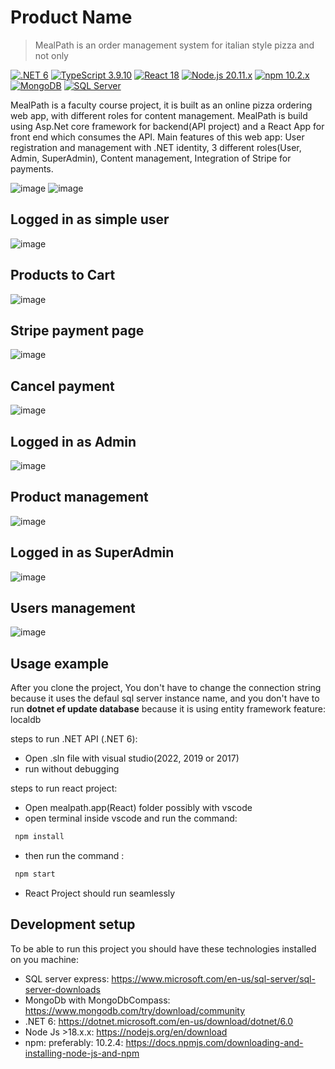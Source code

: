 # Product Name
> MealPath is an order management system for italian style pizza and not only

[![.NET 6](https://img.shields.io/badge/.NET-6-512BD4.svg)](https://dotnet.microsoft.com/)
[![TypeScript 3.9.10](https://img.shields.io/badge/TypeScript-3.9.10-007ACC.svg)](https://www.typescriptlang.org/)
[![React 18](https://img.shields.io/badge/React-18-61DAFB.svg)](https://reactjs.org/)
[![Node.js 20.11.x](https://img.shields.io/badge/Node.js-20.11.x-339933.svg)](https://nodejs.org/)
[![npm 10.2.x](https://img.shields.io/badge/npm-10.2.x-CB3837.svg)](https://www.npmjs.com/)
[![MongoDB](https://img.shields.io/badge/MongoDB-Latest-47A248.svg)](https://www.mongodb.com/)
[![SQL Server](https://img.shields.io/badge/SQL_Server-Latest-CC2927.svg)](https://www.microsoft.com/en-us/sql-server)


MealPath is a faculty course project, it is built as an online pizza ordering web app, with different roles for content management.
MealPath is build using Asp.Net core framework for backend(API project) and a React App for front end which consumes the API.
Main features of this web app: User registration and management with .NET identity, 3 different roles(User, Admin, SuperAdmin), Content management,
Integration of Stripe for payments.


![image](https://github.com/ArberZe/MealPath.OrderManagement/assets/67877624/f7809015-da9e-4284-9839-2bfac7709077)
![image](https://github.com/ArberZe/MealPath.OrderManagement/assets/67877624/030c8f67-9df9-45ec-a666-2a65dcf68027)
## Logged in as simple user
![image](https://github.com/ArberZe/MealPath.OrderManagement/assets/67877624/e8b48417-039b-4835-8ddd-4f87256acf80)
## Products to Cart
![image](https://github.com/ArberZe/MealPath.OrderManagement/assets/67877624/98257be2-ad30-49c9-8c86-c6fd7f748769)
## Stripe payment page
![image](https://github.com/ArberZe/MealPath.OrderManagement/assets/67877624/b2965cb1-a4f2-44cf-871c-ffb80cb642f5)
## Cancel payment
![image](https://github.com/ArberZe/MealPath.OrderManagement/assets/67877624/e6873115-bc1b-414b-847a-f2172af7a36b)
## Logged in as Admin
![image](https://github.com/ArberZe/MealPath.OrderManagement/assets/67877624/4fb9ceb8-d77c-4bc5-92c9-94a1d954788b)
## Product management
![image](https://github.com/ArberZe/MealPath.OrderManagement/assets/67877624/1f6c14a5-d2bc-4cc9-a548-67fba5987257)
## Logged in as SuperAdmin
![image](https://github.com/ArberZe/MealPath.OrderManagement/assets/67877624/482786ad-cadc-42d4-bd25-96cdf284c16c)
## Users management
![image](https://github.com/ArberZe/MealPath.OrderManagement/assets/67877624/fe9391e3-4da5-48bc-b11e-dcaa6e0f3422)


## Usage example

After you clone the project,
You don't have to change the connection string because it uses the defaul sql server instance name, 
and you don't have to run **dotnet ef update database** because it is using entity framework feature: localdb 

steps to run .NET API (.NET 6):
- Open .sln file with visual studio(2022, 2019 or 2017)
- run without debugging

steps to run react project:
- Open mealpath.app(React) folder possibly with vscode
- open terminal inside vscode and run the command:
 ```sh
  npm install
  ```
- then run the command :
 ```sh
  npm start
  ```
- React Project should run seamlessly


## Development setup

To be able to run this project you should have these technologies installed on you machine:
- SQL server express: https://www.microsoft.com/en-us/sql-server/sql-server-downloads
- MongoDb with MongoDbCompass: https://www.mongodb.com/try/download/community
- .NET 6: https://dotnet.microsoft.com/en-us/download/dotnet/6.0
- Node Js >18.x.x: https://nodejs.org/en/download
- npm: preferably: 10.2.4: https://docs.npmjs.com/downloading-and-installing-node-js-and-npm

